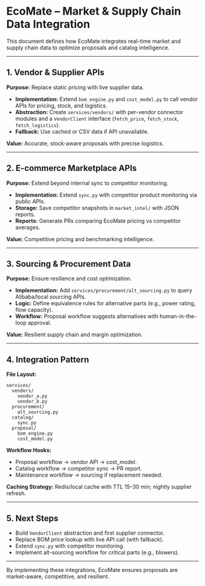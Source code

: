 # EcoMate – Market & Supply Chain Data Integration

This document defines how EcoMate integrates real-time market and supply chain data to optimize proposals and catalog intelligence.

---

## 1. Vendor & Supplier APIs
**Purpose:** Replace static pricing with live supplier data.
- **Implementation:** Extend `bom_engine.py` and `cost_model.py` to call vendor APIs for pricing, stock, and logistics.
- **Abstraction:** Create `services/vendors/` with per-vendor connector modules and a `VendorClient` interface (`fetch_price`, `fetch_stock`, `fetch_logistics`).
- **Fallback:** Use cached or CSV data if API unavailable.

**Value:** Accurate, stock-aware proposals with precise logistics.

---

## 2. E-commerce Marketplace APIs
**Purpose:** Extend beyond internal sync to competitor monitoring.
- **Implementation:** Extend `sync.py` with competitor product monitoring via public APIs.
- **Storage:** Save competitor snapshots in `market_intel/` with JSON reports.
- **Reports:** Generate PRs comparing EcoMate pricing vs competitor averages.

**Value:** Competitive pricing and benchmarking intelligence.

---

## 3. Sourcing & Procurement Data
**Purpose:** Ensure resilience and cost optimization.
- **Implementation:** Add `services/procurement/alt_sourcing.py` to query Alibaba/local sourcing APIs.
- **Logic:** Define equivalence rules for alternative parts (e.g., power rating, flow capacity).
- **Workflow:** Proposal workflow suggests alternatives with human-in-the-loop approval.

**Value:** Resilient supply chain and margin optimization.

---

## 4. Integration Pattern
**File Layout:**
```
services/
  vendors/
    vendor_a.py
    vendor_b.py
  procurement/
    alt_sourcing.py
  catalog/
    sync.py
  proposal/
    bom_engine.py
    cost_model.py
```

**Workflow Hooks:**
- Proposal workflow → vendor API → cost_model.
- Catalog workflow → competitor sync → PR report.
- Maintenance workflow → sourcing if replacement needed.

**Caching Strategy:** Redis/local cache with TTL 15–30 min; nightly supplier refresh.

---

## 5. Next Steps
- Build `VendorClient` abstraction and first supplier connector.
- Replace BOM price lookup with live API call (with fallback).
- Extend `sync.py` with competitor monitoring.
- Implement alt-sourcing workflow for critical parts (e.g., blowers).

---

By implementing these integrations, EcoMate ensures proposals are market-aware, competitive, and resilient.


